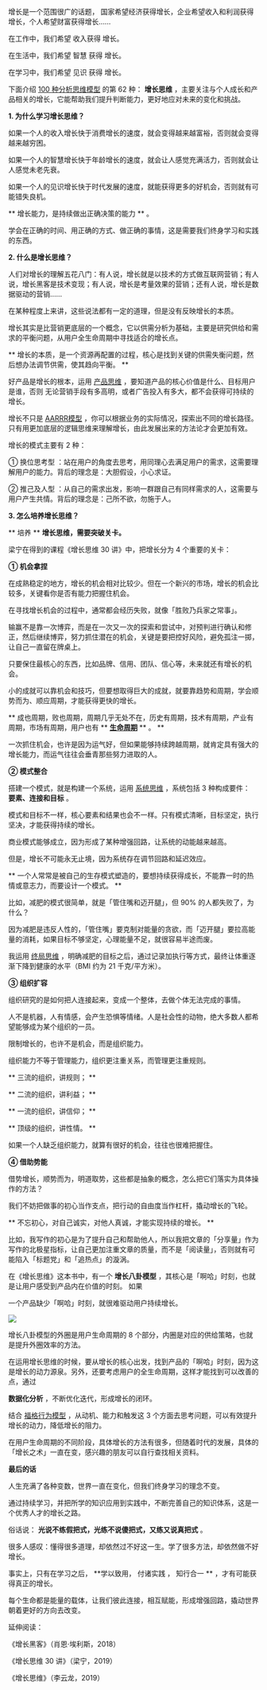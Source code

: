 增长是一个范围很广的话题，  国家希望经济获得增长，企业希望收入和利润获得增长，个人希望财富获得增长……

在工作中，我们希望  收入获得  增长。

在生活中，我们希望  智慧  获得  增长。

在学习中，我们希望  见识  获得  增长。

下面介绍 [100 种分析思维模型](https://mp.weixin.qq.com/mp/appmsgalbum?__biz=MzA4ODE2OTIxMw==&action=getalbum&album_id=1701638273011351554#wechat_redirect) 的第 62 种： **增长思维** ，主要关注与个人成长和产品相关的增长，它能帮助我们提升判断能力，更好地应对未来的变化和挑战。

**1. 为什么学习增长思维？**

如果一个人的收入增长快于消费增长的速度，就会变得越来越富裕，否则就会变得越来越穷困。

如果一个人的智慧增长快于年龄增长的速度，就会让人感觉充满活力，否则就会让人感觉未老先衰。

如果一个人的见识增长快于时代发展的速度，就能获得更多的好机会，否则就有可能错失良机。

** 增长能力，是持续做出正确决策的能力  ** 。

学会在正确的时间、用正确的方式、做正确的事情，这是需要我们终身学习和实践的东西。

**2. 什么是增长思维？**

人们对增长的理解五花八门：有人说，增长就是以技术的方式做互联网营销；有人说，增长黑客是技术变现；有人说，增长是考量效果的营销；还有人说，增长是数据驱动的营销……

在某种程度上来讲，这些说法都有一定的道理，但是没有反映增长的本质。

增长其实是比营销更底层的一个概念，它以供需分析为基础，主要是研究供给和需求的平衡问题，从用户全生命周期中寻找适合的增长点。

** 增长的本质，是一个资源再配置的过程，核心是找到关键的供需失衡问题，然后想办法调节供需，使其趋向平衡。  **

好产品是增长的根本，运用 [产品思维](https://mp.weixin.qq.com/s?__biz=MzA4ODE2OTIxMw==&mid=2653481917&idx=1&sn=0e1903aa5aa184b2bb4207d0493d3b69&scene=21#wechat_redirect) ，要知道产品的核心价值是什么、目标用户是谁，否则  无论营销手段有多高明，或者广告投入有多大，都不会获得可持续的增长。

增长不只是 [AARRR模型](https://mp.weixin.qq.com/s?__biz=MzA4ODE2OTIxMw==&mid=2653480798&idx=1&sn=47cbfc6a9849d7705e6b3fba3a4f96d8&scene=21#wechat_redirect) ，你可以根据业务的实际情况，探索出不同的增长路径。  只有用更加底层的逻辑思维来理解增长，由此发展出来的方法论才会更加有效。

增长的模式主要有 2 种：

①  换位思考型  ：站在用户的角度去思考，用同理心去满足用户的需求，这需要理解用户的能力。背后的理念是：大胆假设，小心求证。

②  推己及人型  ：从自己的需求出发，影响一群跟自己有同样需求的人，这需要与用户产生共情。背后的理念是：己所不欲，勿施于人。

**3. 怎么培养增长思维？**

** 培养  ** **增长思维，需要突破关卡。**

梁宁在得到的课程《增长思维 30 讲》中，把增长分为 4 个重要的关卡：

**① 机会拿捏**

在成熟稳定的地方，增长的机会相对比较少。但在一个新兴的市场，增长的机会比较多，关键看你是否有能力把握住机会。

在寻找增长机会的过程中，通常都会经历失败，就像「胜败乃兵家之常事」。

输赢不是靠一次博弈，而是在一次又一次的探索和尝试中，对预判进行确认和修正，然后继续博弈，努力抓住潜在的机会，关键是要把控好风险，避免孤注一掷，让自己一直留在牌桌上。

只要保住最核心的东西，比如品牌、信用、团队、信心等，未来就还有增长的机会。

小的成就可以靠机会和技巧，但要想取得巨大的成就，就要靠趋势和周期，学会顺势而为、顺应周期，才能获得更快的增长。

** 成也周期，败也周期，周期几乎无处不在，历史有周期，技术有周期，产业有周期，市场有周期，用户也有  ** [**生命周期**](https://mp.weixin.qq.com/s?__biz=MzA4ODE2OTIxMw==&mid=2653478327&idx=1&sn=4bd1bb87e2d06bf6089fb29ce6b80b8e&scene=21#wechat_redirect) ** 。  **

一次抓住机会，也许是因为运气好，但如果能够持续跨越周期，就肯定具有强大的增长能力，而运气往往会垂青那些努力进取的人。

**② 模式整合**

搭建一个模式，就是构建一个系统，运用 [系统思维](https://mp.weixin.qq.com/s?__biz=MzA4ODE2OTIxMw==&mid=2653481874&idx=1&sn=d5255c235605348b6a15656f6abbf0a4&scene=21#wechat_redirect) ，系统包括 3 种构成要件： **要素、连接和目标** 。

模式和目标不一样，核心要素和结果也会不一样。只有模式清晰，目标坚定，执行坚决，才能获得持续的增长。

商业模式能够成立，因为形成了某种增强回路，让系统的动能越来越高。

但是，增长不可能永无止境，因为系统存在调节回路和延迟效应。

** 一个人常常是被自己的生存模式塑造的，要想持续获得成长，不能靠一时的热情或意志力，而要设计一个模式。  **

比如，减肥的模式很简单，就是「管住嘴和迈开腿」，但 90% 的人都失败了，为什么？

因为减肥是违反人性的，「管住嘴」要克制对能量的贪欲，而「迈开腿」要拉高能量的消耗，如果目标不够坚定，心理能量不足，就很容易半途而废。

我运用 [终局思维](https://mp.weixin.qq.com/s?__biz=MzA4ODE2OTIxMw==&mid=2653481908&idx=1&sn=3398b53d0b8ecac56b55ac8b04cbdbde&scene=21#wechat_redirect) ，明确减肥的目标之后，通过记录加执行等方式，最终让体重逐渐下降到健康的水平（BMI 约为 21 千克/平方米）。

**③ 组织扩容**

组织研究的是如何把人连接起来，变成一个整体，去做个体无法完成的事情。

人不是机器，人有情感，会产生恐惧等情绪。人是社会性的动物，绝大多数人都希望能够成为某个组织的一员。

限制增长的，也许不是机会，而是组织能力。

组织能力不等于管理能力，组织更注重关系，而管理更注重规则。

** 三流的组织，讲规则；  **

** 二流的组织，讲利益；  **

** 一流的组织，讲信仰；  **

** 顶级的组织，讲性情。  **

如果一个人缺乏组织能力，就算有很好的机会，往往也很难把握住。

**④ 借助势能**

借势增长，顺势而为，明道取势，这些都是抽象的概念，怎么把它们落实为具体操作的方法？

我们不妨把做事的初心当作支点，把行动的自由度当作杠杆，撬动增长的飞轮。

** 不忘初心，对自己诚实，对他人真诚，才能实现持续的增长。  **

比如，我写作的初心是为了提升自己和帮助他人，所以我把文章的「分享量」作为写作的北极星指标，让自己更加注重文章的质量，而不是「阅读量」，否则就有可能陷入「标题党」和「追热点」的漩涡。

在《增长思维》这本书中，有一个 **增长八卦模型** ，其核心是「啊哈」时刻，也就是让用户感受到产品内在价值的时刻。  如果

一个产品缺少「啊哈」时刻，就很难驱动用户持续增长。

![](https://mmbiz.qpic.cn/mmbiz_png/giaycic3UNwo1fSxtpwhvbeRPDKNWXciczicePJicQ3sZsdmKrmnCs06GeSwg31FmuRCIFibfmreqmF6oJsa8Db9Igdg/640?wx_fmt=png) 

增长八卦模型的外圈是用户生命周期的 8 个部分，内圈是对应的供给策略，也就是提升外圈效率的方法。

在运用增长思维的时候，要从增长的核心出发，找到产品的「啊哈」时刻，因为这是增长的动力源泉。另外，还要考虑用户的全生命周期，这样才能找到可以改善的点，通过

**数据化分析** ，不断优化迭代，形成增长的闭环。

结合 [福格行为模型](https://mp.weixin.qq.com/s?__biz=MzA4ODE2OTIxMw==&mid=2653477258&idx=1&sn=b55e3f648f903eec82177e78494e1f5f&scene=21#wechat_redirect) ，从动机、能力和触发这 3 个方面去思考问题，可以有效提升增长的动力，降低增长的阻力。

在用户生命周期的不同阶段，具体增长的方法有很多，但随着时代的发展，具体的「增长之术」一直在变，感兴趣的朋友可以自行查找相关资料。

**最后的话**

人生充满了各种变数，世界一直在变化，但我们终身学习的理念不变。

通过持续学习，并把所学的知识应用到实践中，不断完善自己的知识体系，这是一个优秀人才的增长之路。

俗话说： **光说不练假把式，光练不说傻把式，又练又说真把式** 。

很多人感叹：懂得很多道理，却依然过不好这一生。学了很多方法，却依然做不好增长。

事实上，只有在学习之后， **学以致用， 付诸实践  ，  知行合一 ** ，才有可能获得真正的增长。

每个生命都是能量的载体，让我们彼此连接，相互赋能，形成增强回路，撬动世界朝着更好的方向去改变。

延伸阅读：

《增长黑客》（肖恩·埃利斯，2018）

《增长思维 30 讲》（梁宁，2019）

《增长思维》（李云龙，2019）